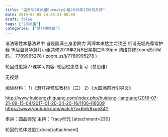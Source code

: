 ```yaml
---
title: "温哥华2016届Burnaby小组2019年2月6日共修"
date: 2019-02-05 14:28:21-08:00
draft: false
tags: ["2016届"]
categories: ["慧灯禅修班"]
---
```

诸法等性本基法界中 自现圆满三身游舞力
离障本来怙主龙钦巴 祈请无垢光尊常护我
16届温哥华慧灯小组共修2019年2月6日星期三6:30pm
网络共修Zoom房间号码： 7789995278 ( zoom.us/j/7789995278 )

轮回过患第27课学习内容: 
轮回过患总复习（总思维）

无视频

阅读材料：
1）《慧灯禅修班教材》（三）
2）《大圆满前行引导文》

http://www.huidengzhiguang.com/index.php/huideng-jiangtang/2016-07-21-09-15-04/2017-01-20-04-20-16/1106-l16009
https://www.youtube.com/watch?v=6njk9xue34Y

串讲：圆晶师兄
主持：Tracy师兄 [attachment=230]

轮回的总体过患2.docx[/attachment]
